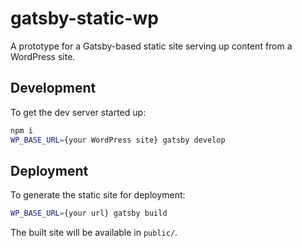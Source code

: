# gatsby-static-wp

A prototype for a Gatsby-based static site serving up content from a WordPress site.

## Development

To get the dev server started up:

```sh
npm i
WP_BASE_URL={your WordPress site} gatsby develop
```

## Deployment

To generate the static site for deployment:

```sh
WP_BASE_URL={your url} gatsby build
```

The built site will be available in `public/`.

